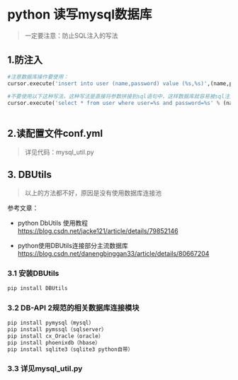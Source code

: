 # python 读写mysql数据库

> 一定要注意：防止SQL注入的写法

## 1.防注入
```python
#注意数据库操作要使用：
cursor.execute('insert into user (name,password) value (%s,%s)',(name,password))
 
#不要使用以下这种写法，这种写法是直接将参数拼接到sql语句中，这样数据库就容易被sql注入攻击：
cursor.execute('select * from user where user=%s and password=%s' % (name,password))
    
```

## 2.读配置文件conf.yml
>详见代码：mysql_util.py


## 3. DBUtils 
> 以上的方法都不好，原因是没有使用数据库连接池

参考文章：  
- python DbUtils 使用教程  
https://blog.csdn.net/jacke121/article/details/79852146  

- python使用DBUtils连接部分主流数据库  
https://blog.csdn.net/danengbinggan33/article/details/80667204


### 3.1 安装DBUtils
```bash
pip install DBUtils
```
### 3.2 DB-API 2规范的相关数据库连接模块
```bash
pip install pymysql（mysql）
pip install pymssql（sqlserver）
pip install cx_Oracle（oracle）
pip install phoenixdb（hbase）
pip install sqlite3（sqlite3 python自带）
```
### 3.3 详见mysql_util.py



